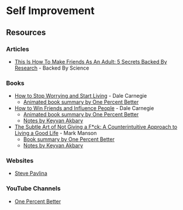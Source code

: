 # Self Improvement

## Resources

### Articles

* [This Is How To Make Friends As An Adult: 5 Secrets Backed By Research](https://www.bakadesuyo.com/2017/02/how-to-make-friends-as-an-adult/?utm\_source=sumome\&utm\_medium=twitter\&utm\_campaign=sumome\_share) - Backed By Science

### Books

* [How to Stop Worrying and Start Living](https://smile.amazon.co.uk/Worrying-Start-Living-Personal-Development/dp/0749307234/) - Dale Carnegie
  * [Animated book summary by One Percent Better](https://www.youtube.com/watch?v=Ria1t15XgGw)
* [How to Win Friends and Influence People](https://smile.amazon.co.uk/dp/0091906814) - Dale Carnegie
  * [Animated book summary by One Percent Better](https://www.youtube.com/watch?v=hsT1x9WEi-g)
  * [Notes by Keyvan Akbary](https://keyvanakbary.github.io/learning-notes/books/how-to-win-friends-and-influence-people/)
* [The Subtle Art of Not Giving a F\*ck: A Counterintuitive Approach to Living a Good Life](https://smile.amazon.co.uk/dp/0062457721) - Mark Manson
  * [Book summary by One Percent Better](https://www.youtube.com/watch?v=Z4OFjFq-Xis)
  * [Notes by Keyvan Akbary](https://keyvanakbary.github.io/learning-notes/books/the-subtle-art-of-not-giving-a-fuck/)

### Websites

* [Steve Pavlina](https://stevepavlina.com/)

### YouTube Channels

* [One Percent Better](https://www.youtube.com/c/OnePercentBetter/videos)
